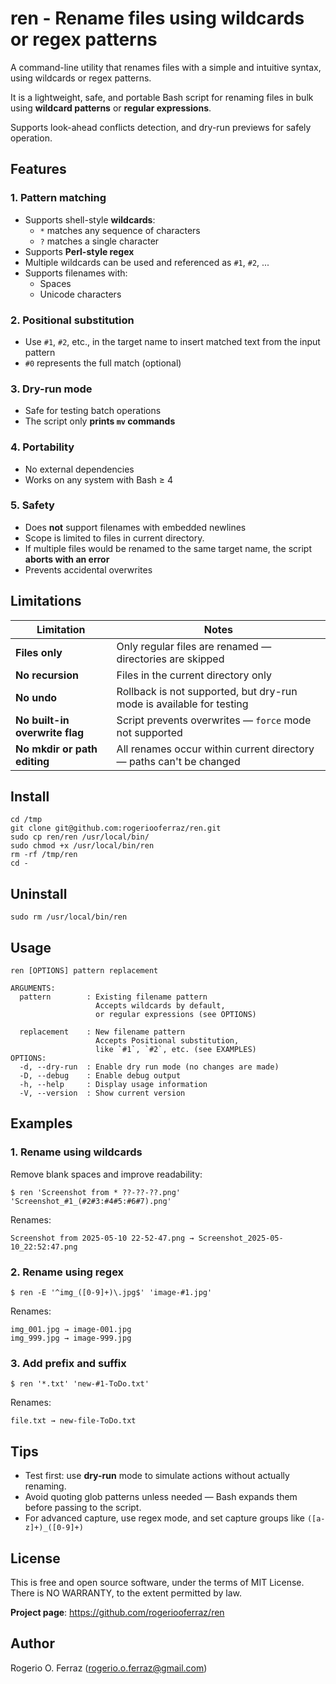 # ren - Rename files using wildcards or regex patterns

A command-line utility that renames files with a simple and intuitive
syntax, using wildcards or regex patterns.

It is a lightweight, safe, and portable Bash script for renaming files
in bulk using **wildcard patterns** or **regular expressions**.

Supports look-ahead conflicts detection, and dry-run previews for
safely operation.

## Features

### 1. Pattern matching

- Supports shell-style **wildcards**:
  - `*` matches any sequence of characters
  - `?` matches a single character
- Supports **Perl-style regex**
- Multiple wildcards can be used and referenced as `#1`, `#2`, ...
- Supports filenames with:
  - Spaces
  - Unicode characters

### 2. Positional substitution

- Use `#1`, `#2`, etc., in the target name to insert matched text from the input pattern
- `#0` represents the full match (optional)

### 3. Dry-run mode

- Safe for testing batch operations
- The script only **prints `mv` commands**

### 4. Portability

- No external dependencies
- Works on any system with Bash ≥ 4

### 5. Safety
- Does **not** support filenames with embedded newlines
- Scope is limited to files in current directory.
- If multiple files would be renamed to the same target name, the script **aborts with an error**
- Prevents accidental overwrites

## Limitations

| Limitation                    | Notes
|-------------------------------|--------------------------------------------------------
| **Files only**                | Only regular files are renamed — directories are skipped
| **No recursion**              | Files in the current directory only
| **No undo**                   | Rollback is not supported, but dry-run mode is available for testing
| **No built-in overwrite flag**| Script prevents overwrites — `force` mode not supported
| **No mkdir or path editing**  | All renames occur within current directory — paths can't be changed

## Install

```
cd /tmp
git clone git@github.com:rogeriooferraz/ren.git
sudo cp ren/ren /usr/local/bin/
sudo chmod +x /usr/local/bin/ren
rm -rf /tmp/ren
cd -
```

## Uninstall

```
sudo rm /usr/local/bin/ren
```

## Usage
```
ren [OPTIONS] pattern replacement

ARGUMENTS:
  pattern        : Existing filename pattern
                   Accepts wildcards by default,
                   or regular expressions (see OPTIONS)

  replacement    : New filename pattern
                   Accepts Positional substitution,
                   like `#1`, `#2`, etc. (see EXAMPLES)
OPTIONS:
  -d, --dry-run  : Enable dry run mode (no changes are made)
  -D, --debug    : Enable debug output
  -h, --help     : Display usage information
  -V, --version  : Show current version
```

## Examples

### 1. Rename using wildcards

Remove blank spaces and improve readability:

```
$ ren 'Screenshot from * ??-??-??.png' 'Screenshot_#1_(#2#3:#4#5:#6#7).png'
```

Renames:
```
Screenshot from 2025-05-10 22-52-47.png → Screenshot_2025-05-10_22:52:47.png
```

### 2. Rename using regex

```
$ ren -E '^img_([0-9]+)\.jpg$' 'image-#1.jpg'
```

Renames:
```
img_001.jpg → image-001.jpg
img_999.jpg → image-999.jpg
```

### 3. Add prefix and suffix

```
$ ren '*.txt' 'new-#1-ToDo.txt'
```

Renames:
```
file.txt → new-file-ToDo.txt
```

## Tips

- Test first: use **dry-run** mode to simulate actions without actually renaming.
- Avoid quoting glob patterns unless needed — Bash expands them before passing to the script.
- For advanced capture, use regex mode, and set capture groups like `([a-z]+)_([0-9]+)`

## License

This is free and open source software, under the terms of MIT License.<br>
There is NO WARRANTY, to the extent permitted by law.

**Project page**: https://github.com/rogeriooferraz/ren

## Author

Rogerio O. Ferraz (<rogerio.o.ferraz@gmail.com>)
